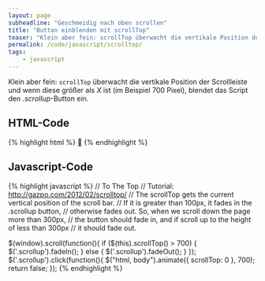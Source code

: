 ```yaml
---
layout: page
subheadline: "Geschmeidig nach oben scrollen"
title: "Button einblenden mit scrollTop"
teaser: "Klein aber fein: scrollTop überwacht die vertikale Position der Scrollleiste und blendet ab einem bestimmten Punkt einen Scroll-Nach-Oben-Button ein."
permalink: /code/javascript/scrolltop/
tags:
    - javascript
---
```


Klein aber fein: `scrollTop` überwacht die vertikale Position der Scrollleiste und wenn diese größer als *X* ist (im Beispiel 700 Pixel), blendet das Script den *.scrollup*-Button ein.

## HTML-Code

{% highlight html %}
<a href="#" class="scrollup" title="Nach oben springen!">&#59227;</a>
{% endhighlight %}



## Javascript-Code

{% highlight javascript %}
// To The Top
// Tutorial: http://gazpo.com/2012/02/scrolltop/
// The scrollTop gets the current vertical position of the scroll bar.
// If it is greater than 100px, it fades in the .scrollup button,
// otherwise fades out. So, when we scroll down the page more than 300px,
// the button should fade in, and if scroll up to the height of less than 300px
// it should fade out.

$(window).scroll(function(){
        if ($(this).scrollTop() > 700) {
            $('.scrollup').fadeIn();
        } else {
            $('.scrollup').fadeOut();
        }
    });
$('.scrollup').click(function(){
    $("html, body").animate({ scrollTop: 0 }, 700);
    return false;
    });
{% endhighlight %}



 [1]: http://gazpo.com/2012/02/scrolltop/
 [2]: #